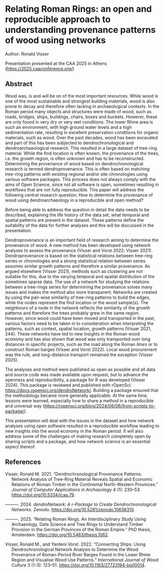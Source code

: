 
# Relating Roman Rings: an open and reproducible approach to understanding provenance patterns of wood using networks

Author: Ronald Visser

Presentation presented at the CAA 2025 in Athens
(<https://2025.caaconference.org/>)

## Abstract

Wood was, is and will be on of the most important resources. While wood
is one of the most sustainable and strongest building materials, wood is
also prone to decay and therefore often lacking in archaeological
contexts. In the Roman period many objects and structures were made of
wood, such as roads, bridges, ships, buildings, chairs, boxes and
buckets. However, these are only found in very dry or very wet
conditions. The lower Rhine area is such an environment, with high
ground water levels and a high sedimentation rate, resulting in
excellent preservation conditions for organic materials, such as wood.
Over the past decades, wood has been excavated and part of this has been
subjected to dendrochronological and dendroarchaeological research. This
resulted in a large dataset of tree-ring material. While the find
location is often known, the provenance of the trees, i.e. the growth
region, is often unknown and has to be reconstructed. Determining the
provenance of wood based on dendrochronological research is termed
dendroprovenance. This is often based on matching tree-ring patterns
with existing regional and/or site chronologies using various software
packages. This process does not always comply with the aims of Open
Science, since not all software is open, sometimes resulting in
workflows that are not fully reproducible. This paper will address the
following central research question: How to determine the provenance of
wood using dendroarchaeology in a reproducible and open method?

Before being able to address the question in detail the data needs to be
described, explaining the life history of the data set, what temporal
and spatial patterns are present in the dataset. These patterns define
the suitability of the data for further analyses and this will be
discussed in the presentation.

Dendroprovenance is an important field of research aiming to determine
the provenance of wood. A new method has been developed using network
analyses to assess the provenance (Visser and Vorst 2022; Visser 2021).
Dendroprovenance is based on the statistical relations between tree-ring
series or chronologies and a strong statistical relation between series
assumes similar growth patterns and therefore a similar provenance. As
argued elsewhere (Visser 2021), methods such as clustering are not
suitable for this, due to the varying temporal and spatial distribution
of the sometimes sparse data. The use of a network for studying the
relations between a tree-rings series for determining the provenance
solves many issues and makes the method also more transparent. Networks
are created by using the pair-wise similarity of tree-ring patterns to
build the edges, while the nodes represent the find location or the wood
sample(s). The neighbours of a node in the network reflects the
similarity of the growth patterns and therefore the trees probably grew
in the same region. However, since wood could have been moved and
transported in the past, various factors need to be taken in to
consideration when interpreting the patterns, such as context, spatial
location, growth patterns (Visser 2021, 244). These networks have led to
new insights in the Roman wood economy and has also shown that wood was
only transported over long distances in specific projects, such as the
road along the Roman *limes* or to construct Roman barges (Visser and
Vorst 2022). Local wood procurement was the rule, and long-distance
transport remained the exception (Visser 2025).

The analyses and method were published as open as possible and all data
and source code was made available upon request, but to advance the
openness and reproducibility, a package for R was developed (Visser
2024). This package is reviewed and published with rOpenSci:
<https://docs.ropensci.org/dendroNetwork/>. Building a package ensured
that the methodology became more generally applicable. At the same time,
lessons were learned, especially how to share a method in a reproducible
and universal way
(<https://ropensci.org/blog/2024/06/06/from-scripts-to-package/>).

This presentation will deal with the issues in the dataset and how
network analyses using open software resulted in a reproducible workflow
leading to new insights into the wood economy in the Roman period. It
will also address some of the challenges of making research completely
open by sharing scripts and a package, and how network science is an
essential aspect thereof.

## References

<div id="refs" class="references csl-bib-body hanging-indent">

<div id="ref-visser2021" class="csl-entry">

Visser, Ronald M. 2021. “Dendrochronological Provenance Patterns.
Network Analysis of Tree-Ring Material Reveals Spatial and Economic
Relations of Roman Timber in the Continental North-Western Provinces.”
*Journal of Computer Applications in Archaeology* 4 (1): 230–53.
<https://doi.org/10.5334/jcaa.79>.

</div>

<div id="ref-visser2024" class="csl-entry">

———. 2024. *dendroNetwork: A r-Package to Create Dendrochronological
Networks*. Zenodo. <https://doi.org/10.5281/zenodo.10636310>.

</div>

<div id="ref-visser2025" class="csl-entry">

———. 2025. “Relating Roman Rings. An Interdisciplinary Study Using
Archaeology, Data Science and Tree Rings to Understand Timber Provision
in the German Provinces of the Roman Empire.” PhD thesis, Amsterdam.
<https://doi.org/10.5463/thesis.1062>.

</div>

<div id="ref-visser2022" class="csl-entry">

Visser, Ronald M., and Yardeni Vorst. 2022. “Connecting Ships: Using
Dendrochronological Network Analysis to Determine the Wood Provenance of
Roman-Period River Barges Found in the Lower Rhine Region and Visualise
Wood Use Patterns.” *International Journal of Wood Culture* 3 (1-3):
123–51. <https://doi.org/10.1163/27723194-bja10014>.

</div>

</div>
